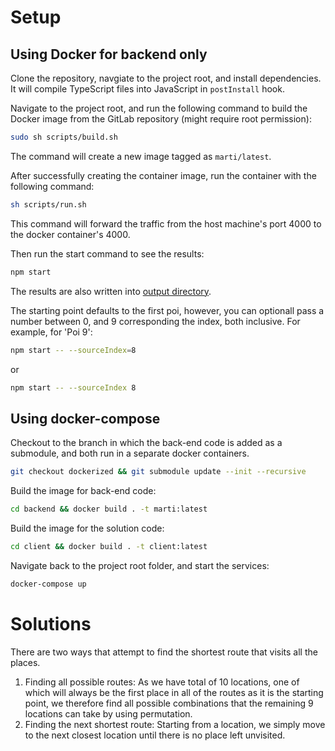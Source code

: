 # Setup
## Using Docker for backend only
Clone the repository, navgiate to the project root, and install dependencies.
It will compile TypeScript files into JavaScript in `postInstall` hook.

Navigate to the project root, and run the following command to build the Docker image from the GitLab repository (might require root permission):
```sh
sudo sh scripts/build.sh
```
The command will create a new image tagged as `marti/latest`.

After successfully creating the container image, run the container with the following command:
```sh
sh scripts/run.sh
```
This command will forward the traffic from the host machine's port 4000 to the docker container's 4000.

Then run the start command to see the results:
```sh
npm start
```

The results are also written into [output directory](./output).

The starting point defaults to the first poi, however, you can optionall pass a number between 0, and 9 corresponding the index, both inclusive.
For example, for 'Poi 9':
```sh
npm start -- --sourceIndex=8
```
or
```sh
npm start -- --sourceIndex 8
```
## Using docker-compose
Checkout to the branch in which the back-end code is added as a submodule, and both run in a separate docker containers.

```sh
git checkout dockerized && git submodule update --init --recursive
```

Build the image for back-end code:
```sh
cd backend && docker build . -t marti:latest
```

Build the image for the solution code:
```sh
cd client && docker build . -t client:latest
```

Navigate back to the project root folder, and start the services:
```sh
docker-compose up
```

# Solutions
There are two ways that attempt to find the shortest route that visits all the places.
1. Finding all possible routes:
   As we have total of 10 locations, one of which will always be the first place in all of the routes as it is the starting point, we therefore find all possible combinations that the remaining 9 locations can take by using permutation.
2. Finding the next shortest route:
   Starting from a location, we simply move to the next closest location until there is no place left unvisited.